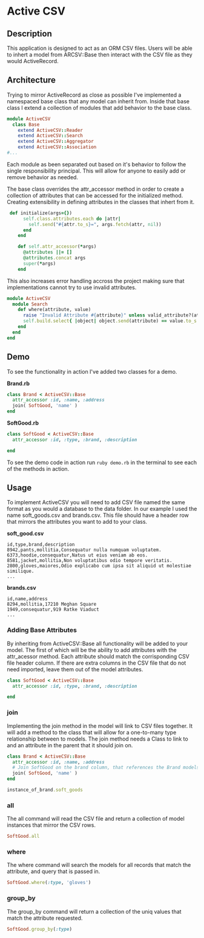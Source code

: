 # Active CSV


## Description

This application is designed to act as an ORM CSV files. Users will be able to inhert a model from ARCSV::Base then interact with the CSV file as they would ActiveRecord.

## Architecture
Trying to mirror ActiveRecord as close as possible I've implemented a namespaced base class that any model can inherit from. Inside that base class I extend a collection of modules that add behavior to the base class. 

```ruby
module ActiveCSV
  class Base
    extend ActiveCSV::Reader
    extend ActiveCSV::Search
    extend ActiveCSV::Aggregator
    extend ActiveCSV::Association
#...    
```

Each module as been separated out based on it's behavior to follow the single responsibility principal. This will allow for anyone to easily add or remove behavior as needed. 

The base class overrides the attr_accessor method in order to create a collection of attributes that can be accessed for the initialized method. Creating extensibility in defining attributes in the classes that inhert from it.

```ruby
 def initialize(args={})
      self.class.attributes.each do |attr|
        self.send("#{attr.to_s}=", args.fetch(attr, nil))
      end
    end

    def self.attr_accessor(*args)
      @attributes ||= []
      @attributes.concat args
      super(*args)
    end
```

This also increases error handling accross the project making sure that implementations cannot try to use invalid attributes. 

```ruby 
module ActiveCSV
  module Search
    def where(attribute, value)
      raise "Invalid Attribute #{attribute}" unless valid_attribute?(attribute)
      self.build.select{ |object| object.send(attribute) == value.to_s }
    end
  end
end
```

## Demo

To see the functionality in action I've added two classes for a demo. 

**Brand.rb**
```ruby
class Brand < ActiveCSV::Base
  attr_accessor :id, :name, :address
  join( SoftGood, 'name' )
end
```
**SoftGood.rb**
```ruby
class SoftGood < ActiveCSV::Base
  attr_accessor :id, :type, :brand, :description

end
```

To see the demo code in action run `ruby demo.rb` in the terminal to see each of the methods in action.


## Usage

To implement ActiveCSV you will need to add CSV file named the same format as you would a database to the data folder. In our example I used the name soft_goods.csv and brands.csv. This file should have a header row that mirrors the attributes you want to add to your class.

**soft_good.csv**
```csv
id,type,brand,description
8942,pants,mollitia,Consequatur nulla numquam voluptatem.
6373,hoodie,consequatur,Natus ut eius veniam ab eos.
8581,jacket,mollitia,Non voluptatibus odio tempore veritatis.
2800,gloves,maiores,Odio explicabo cum ipsa sit aliquid ut molestiae similique.
...
```

**brands.csv**
```csv
id,name,address
8294,mollitia,17210 Meghan Square
1949,consequatur,919 Ratke Viaduct
...
```

### Adding Base Attributes
By inheriting from ActiveCSV::Base all functionality will be added to your model. The first of which will be the ability to add attributes with the attr_acessor method. Each attribute should match the corrisponding CSV file header column. If there are extra columns in the CSV file that do not need imported, leave them out of the model attributes.

```ruby
class SoftGood < ActiveCSV::Base
  attr_accessor :id, :type, :brand, :description

end
```


### join
Implementing the join method in the model will link to CSV files together. It will add a method to the class that will allow for a one-to-many type relationship between to models. The join method needs a Class to link to and an attribute in the parent that it should join on. 

```ruby
class Brand < ActiveCSV::Base
  attr_accessor :id, :name, :address
  # Join SoftGood on the brand column, that references the Brand models attribute :name
  join( SoftGood, 'name' )
end

instance_of_brand.soft_goods
```



### all
The all command will read the CSV file and return a collection of model instances that mirror the CSV rows.

```ruby
SoftGood.all 
```

### where
The where command will search the models for all records that match the attribute, and query that is passed in.

```ruby
SoftGood.where(:type, 'gloves')
```

### group_by
The group_by command will return a collection of the uniq values that match the attribute requested. 

```ruby
SoftGood.group_by(:type)
```





